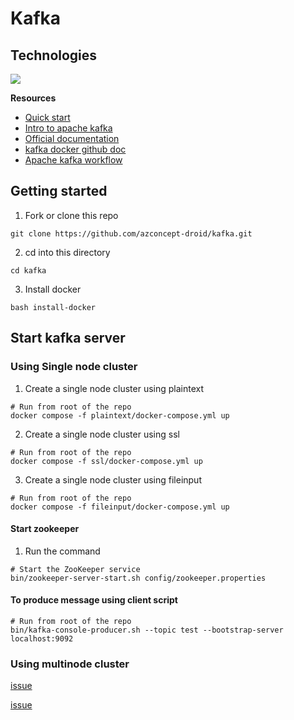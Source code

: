# Kafka
## Technologies
<div align="left">
    <img src="https://skillicons.dev/icons?i=docker,kafka" />
</div>

**Resources**
- [Quick start](https://kafka.apache.org/quickstart)
- [Intro to apache kafka](https://kafka.apache.org/intro)
- [Official documentation](https://kafka.apache.org/documentation/#docker)
- [kafka docker github doc](https://github.com/apache/kafka/blob/trunk/docker/examples/README.md)
- [Apache kafka workflow](https://www.tutorialspoint.com/apache_kafka/apache_kafka_workflow.htm)

## Getting started
1. Fork or clone this repo
```
git clone https://github.com/azconcept-droid/kafka.git
```
2. cd into this directory
```
cd kafka
```
3. Install docker
```
bash install-docker
```
## Start kafka server
### Using Single node cluster
1. Create a single node cluster using plaintext
```
# Run from root of the repo
docker compose -f plaintext/docker-compose.yml up
```
2. Create a single node cluster using ssl
```
# Run from root of the repo
docker compose -f ssl/docker-compose.yml up
```
3. Create a single node cluster using fileinput
```
# Run from root of the repo
docker compose -f fileinput/docker-compose.yml up
```
#### Start zookeeper
1. Run the command
```
# Start the ZooKeeper service
bin/zookeeper-server-start.sh config/zookeeper.properties
```
#### To produce message using client script
```
# Run from root of the repo
bin/kafka-console-producer.sh --topic test --bootstrap-server localhost:9092
```

### Using multinode cluster

[issue](https://www.google.com/url?sa=t&source=web&rct=j&opi=89978449&url=https://stackoverflow.com/questions/49370959/getting-org-apache-kafka-common-network-invalidreceiveexception-invalid-receiv&ved=2ahUKEwjj486og5KFAxViYUEAHVmfCCEQFnoECBQQAQ&usg=AOvVaw2TVu65wPZZNnPk-EJTYliJ)

[issue](https://issues.apache.org/jira/browse/KAFKA-3746)

